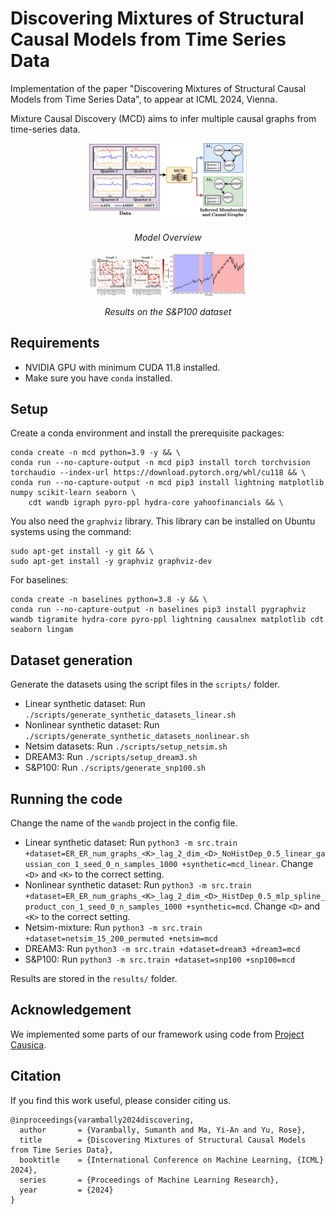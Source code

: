 # Discovering Mixtures of Structural Causal Models from Time Series Data

Implementation of the paper "Discovering Mixtures of Structural Causal Models from Time Series Data", to appear at ICML 2024, Vienna.

Mixture Causal Discovery (MCD) aims to infer multiple causal graphs from time-series data. 

<div style="text-align: center;">
  <img src="assets/overview_fig.png" alt="Overview" style="width: 50%;">
  <p><em>Model Overview</em></p>
</div>

<div style="text-align: center;">
  <img src="assets/snp100_results.png" alt="S&P100 Results" style="width: 50%;">
  <p><em>Results on the S&P100 dataset</em></p>
</div>


## Requirements

- NVIDIA GPU with minimum CUDA 11.8 installed.
- Make sure you have `conda` installed.

## Setup

Create a conda environment and install the prerequisite packages:
```
conda create -n mcd python=3.9 -y && \
conda run --no-capture-output -n mcd pip3 install torch torchvision torchaudio --index-url https://download.pytorch.org/whl/cu118 && \
conda run --no-capture-output -n mcd pip3 install lightning matplotlib numpy scikit-learn seaborn \
    cdt wandb igraph pyro-ppl hydra-core yahoofinancials && \
```

You also need the `graphviz` library. This library can be installed on Ubuntu systems using the command:
```
sudo apt-get install -y git && \
sudo apt-get install -y graphviz graphviz-dev
```

For baselines:
```
conda create -n baselines python=3.8 -y && \
conda run --no-capture-output -n baselines pip3 install pygraphviz wandb tigramite hydra-core pyro-ppl lightning causalnex matplotlib cdt seaborn lingam
```


## Dataset generation

Generate the datasets using the script files in the `scripts/` folder.

- Linear synthetic dataset: Run `./scripts/generate_synthetic_datasets_linear.sh`
- Nonlinear synthetic dataset: Run `./scripts/generate_synthetic_datasets_nonlinear.sh`
- Netsim datasets: Run `./scripts/setup_netsim.sh`
- DREAM3: Run `./scripts/setup_dream3.sh`
- S&P100: Run `./scripts/generate_snp100.sh`

## Running the code

Change the name of the `wandb` project in the config file.

- Linear synthetic dataset: Run `python3 -m src.train +dataset=ER_ER_num_graphs_<K>_lag_2_dim_<D>_NoHistDep_0.5_linear_gaussian_con_1_seed_0_n_samples_1000 +synthetic=mcd_linear`. Change `<D>` and `<K>` to the correct setting.  
- Nonlinear synthetic dataset: Run `python3 -m src.train +dataset=ER_ER_num_graphs_<K>_lag_2_dim_<D>_HistDep_0.5_mlp_spline_product_con_1_seed_0_n_samples_1000 +synthetic=mcd`. Change `<D>` and `<K>` to the correct setting.  
- Netsim-mixture: Run `python3 -m src.train +dataset=netsim_15_200_permuted +netsim=mcd`
- DREAM3: Run `python3 -m src.train +dataset=dream3 +dream3=mcd`
- S&P100: Run `python3 -m src.train +dataset=snp100 +snp100=mcd`

Results are stored in the `results/` folder.

## Acknowledgement

We implemented some parts of our framework using code from [Project Causica](https://github.com/microsoft/causica).

## Citation

If you find this work useful, please consider citing us.

```
@inproceedings{varambally2024discovering,
  author       = {Varambally, Sumanth and Ma, Yi-An and Yu, Rose},
  title        = {Discovering Mixtures of Structural Causal Models from Time Series Data},
  booktitle    = {International Conference on Machine Learning, {ICML} 2024},
  series       = {Proceedings of Machine Learning Research},
  year         = {2024}
}
```
